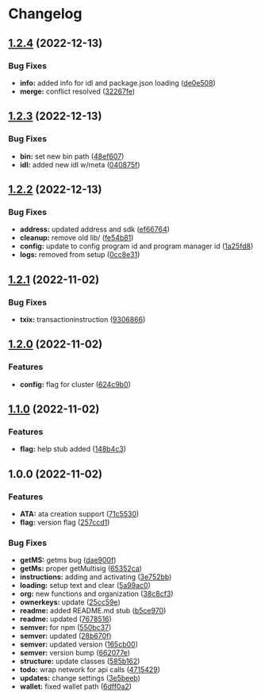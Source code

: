 # Changelog

## [1.2.4](https://github.com/Squads-Protocol/squads-cli/compare/v1.2.3...v1.2.4) (2022-12-13)


### Bug Fixes

* **info:** added info for idl and package.json loading ([de0e508](https://github.com/Squads-Protocol/squads-cli/commit/de0e5085a5ae35e9c845d0655939a1815932782b))
* **merge:** conflict resolved ([32267fe](https://github.com/Squads-Protocol/squads-cli/commit/32267fe791587d556ccd4af95c6e366ebc0dfbd4))

## [1.2.3](https://github.com/Squads-Protocol/squads-cli/compare/v1.2.2...v1.2.3) (2022-12-13)

### Bug Fixes

* **bin:** set new bin path ([48ef607](https://github.com/Squads-Protocol/squads-cli/commit/48ef60788019b54c6f5643a191c99067f392e754))
* **idl:** added new idl w/meta ([040875f](https://github.com/Squads-Protocol/squads-cli/commit/040875f70282297c99bbdda8eec0f1f7e0628351))

## [1.2.2](https://github.com/Squads-Protocol/squads-cli/compare/v1.2.1...v1.2.2) (2022-12-13)


### Bug Fixes

* **address:** updated address and sdk ([ef66764](https://github.com/Squads-Protocol/squads-cli/commit/ef667643b6df6e0018c1ffa718bb45b02af14a09))
* **cleanup:** remove old lib/ ([fe54b81](https://github.com/Squads-Protocol/squads-cli/commit/fe54b81c42c9575b8118517d0966477e132bdda6))
* **config:** update to config program id and program manager id ([1a25fd8](https://github.com/Squads-Protocol/squads-cli/commit/1a25fd87efd9c952e820fad01551188227deddcb))
* **logs:** removed from setup ([0cc8e31](https://github.com/Squads-Protocol/squads-cli/commit/0cc8e3156288189c077cca8b0d4144aa4705c990))

## [1.2.1](https://github.com/Squads-Protocol/squads-cli/compare/v1.2.0...v1.2.1) (2022-11-02)


### Bug Fixes

* **txix:** transactioninstruction ([9306866](https://github.com/Squads-Protocol/squads-cli/commit/93068668a08ed572db068e6a3d2537b5e9a079a2))

## [1.2.0](https://github.com/Squads-Protocol/squads-cli/compare/v1.1.0...v1.2.0) (2022-11-02)


### Features

* **config:** flag for cluster ([624c9b0](https://github.com/Squads-Protocol/squads-cli/commit/624c9b00455aadb5c00c27d8004232ce9e046727))

## [1.1.0](https://github.com/Squads-Protocol/squads-cli/compare/v1.0.0...v1.1.0) (2022-11-02)


### Features

* **flag:** help stub added ([148b4c3](https://github.com/Squads-Protocol/squads-cli/commit/148b4c331a3e6c22b20558382c30deccae97e2c2))

## 1.0.0 (2022-11-02)


### Features

* **ATA:** ata creation support ([71c5530](https://github.com/Squads-Protocol/squads-cli/commit/71c5530439e2b3bf36d302e0f28a2df65b5e446b))
* **flag:** version flag ([257ccd1](https://github.com/Squads-Protocol/squads-cli/commit/257ccd1e564035a5de03d4445fad86a14088aba9))


### Bug Fixes

* **getMS:** getms bug ([dae900f](https://github.com/Squads-Protocol/squads-cli/commit/dae900fcd519585cbd53eaa494f48d0f4941d0e6))
* **getMs:** proper getMultisig ([65352ca](https://github.com/Squads-Protocol/squads-cli/commit/65352cad3b9d4c340d57f3a0cb075c59dd3265d2))
* **instructions:** adding and activating ([3e752bb](https://github.com/Squads-Protocol/squads-cli/commit/3e752bb7f6a4fc2951022f43d555b6191b9f42f3))
* **loading:** setup text and clear ([5a99ac0](https://github.com/Squads-Protocol/squads-cli/commit/5a99ac0731d2f160e666a4bec5d801a6e8a4115a))
* **org:** new functions and organization ([38c8cf3](https://github.com/Squads-Protocol/squads-cli/commit/38c8cf353695c750e853bf4d8f843d1c25f60b27))
* **ownerkeys:** update ([25cc59e](https://github.com/Squads-Protocol/squads-cli/commit/25cc59e6416c1e13d861223d14d91968cc307d76))
* **readme:** added README.md stub ([b5ce970](https://github.com/Squads-Protocol/squads-cli/commit/b5ce9708903251bba829b28e3177d85097bc6a4a))
* **readme:** updated ([7678516](https://github.com/Squads-Protocol/squads-cli/commit/7678516219c6d7b8cc4537d7e7e131ed99701e4b))
* **semver:** for npm ([550bc37](https://github.com/Squads-Protocol/squads-cli/commit/550bc37ebadcfa38dddc14cc68bc3729a0d9f65c))
* **semver:** updated ([28b670f](https://github.com/Squads-Protocol/squads-cli/commit/28b670ffbf303c647275188182bbc78c8f10d853))
* **semver:** updated version ([165cb00](https://github.com/Squads-Protocol/squads-cli/commit/165cb003b88fd8f8f877653ac3fcdd47fa395883))
* **semver:** version bump ([662077e](https://github.com/Squads-Protocol/squads-cli/commit/662077e9ddc85dd23e069539dc1bd260fe0e1411))
* **structure:** update classes ([585b162](https://github.com/Squads-Protocol/squads-cli/commit/585b16277e7c34825699f2dcaa92da02084fbd22))
* **todo:** wrap network for api calls ([4715429](https://github.com/Squads-Protocol/squads-cli/commit/4715429b63ed4325cef9508da4fbdb0559d2caa4))
* **updates:** change settings ([3e5beeb](https://github.com/Squads-Protocol/squads-cli/commit/3e5beebbef516eb6fc0d122c37194bee02b14f3f))
* **wallet:** fixed wallet path ([6dff0a2](https://github.com/Squads-Protocol/squads-cli/commit/6dff0a236f476d03fad5d3a23f9af989fa6928bc))
